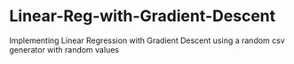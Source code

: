 # Linear-Reg-with-Gradient-Descent
Implementing Linear Regression with Gradient Descent using a random csv generator with random values
